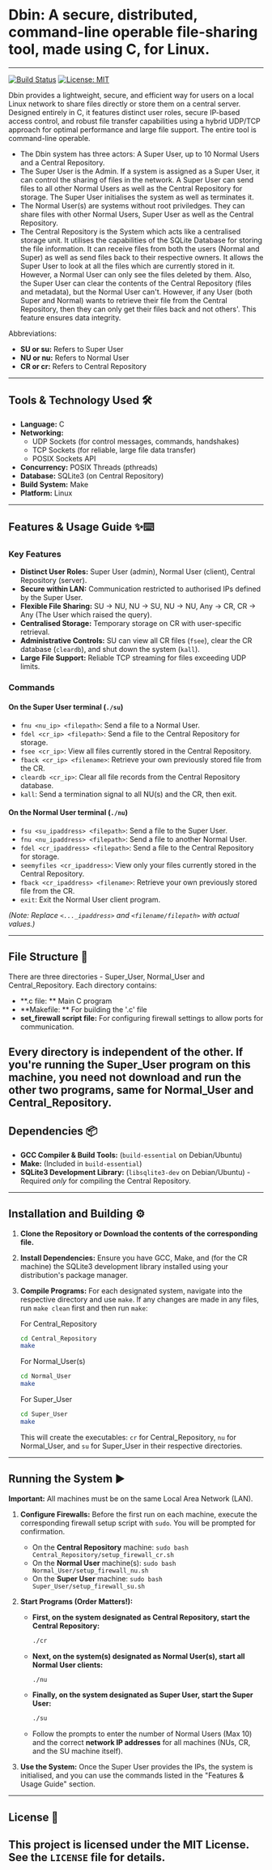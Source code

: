 # Dbin: A secure, distributed, command-line operable file-sharing tool, made using C, for Linux.
---

[![Build Status](https://img.shields.io/badge/build-passing-brightgreen)](https://github.com/<your_username>/<your_repo>) <!-- Replace with your actual build badge if you set one up -->
[![License: MIT](https://img.shields.io/badge/License-MIT-yellow.svg)](https://opensource.org/licenses/MIT)

Dbin provides a lightweight, secure, and efficient way for users on a local Linux network to share files directly or store them on a central server. Designed entirely in C, it features distinct user roles, secure IP-based access control, and robust file transfer capabilities using a hybrid UDP/TCP approach for optimal performance and large file support. The entire tool is command-line operable.

* The Dbin system has three actors: A Super User, up to 10 Normal Users and a Central Repository.
* The Super User is the Admin. If a system is assigned as a Super User, it can control the sharing of files in the network. A Super User can send files to all other Normal Users as well as the Central Repository for storage. The Super User initialises the system as well as terminates it.
* The Normal User(s) are systems without root priviledges. They can share files with other Normal Users, Super User as well as the Central Repository.
* The Central Repository is the System which acts like a centralised storage unit. It utilises the capabilities of the SQLite Database for storing the file information. It can receive files from both the users (Normal and Super) as well as send files back to their respective owners. It allows the Super User to look at all the files which are currently stored in it. However, a Normal User can only see the files deleted by them. Also, the Super User can clear the contents of the Central Repository (files and metadata), but the Normal User can't. However, if any User (both Super and Normal) wants to retrieve their file from the Central Repository, then they can only get their files back and not others'. This feature ensures data integrity.  

Abbreviations: 
* **SU or su:** Refers to Super User
* **NU or nu:** Refers to Normal User
* **CR or cr:** Refers to Central Repository

---

## Tools & Technology Used 🛠️

* **Language:** C
* **Networking:**
    * UDP Sockets (for control messages, commands, handshakes)
    * TCP Sockets (for reliable, large file data transfer)
    * POSIX Sockets API
* **Concurrency:** POSIX Threads (pthreads)
* **Database:** SQLite3 (on Central Repository)
* **Build System:** Make
* **Platform:** Linux
---
## Features & Usage Guide ✨⌨️

### Key Features

* **Distinct User Roles:** Super User (admin), Normal User (client), Central Repository (server).
* **Secure within LAN:** Communication restricted to authorised IPs defined by the Super User.
* **Flexible File Sharing:** SU -> NU, NU -> SU, NU -> NU, Any -> CR, CR -> Any (The User which raised the query).
* **Centralised Storage:** Temporary storage on CR with user-specific retrieval.
* **Administrative Controls:** SU can view all CR files (`fsee`), clear the CR database (`cleardb`), and shut down the system (`kall`).
* **Large File Support:** Reliable TCP streaming for files exceeding UDP limits.

### Commands

#### On the Super User terminal (`./su`)

* `fnu <nu_ip> <filepath>`: Send a file to a Normal User.
* `fdel <cr_ip> <filepath>`: Send a file to the Central Repository for storage.
* `fsee <cr_ip>`: View all files currently stored in the Central Repository.
* `fback <cr_ip> <filename>`: Retrieve your own previously stored file from the CR.
* `cleardb <cr_ip>`: Clear all file records from the Central Repository database.
* `kall`: Send a termination signal to all NU(s) and the CR, then exit.

#### On the Normal User terminal (`./nu`)

* `fsu <su_ipaddress> <filepath>`: Send a file to the Super User.
* `fnu <nu_ipaddress> <filepath>`: Send a file to another Normal User.
* `fdel <cr_ipaddress> <filepath>`: Send a file to the Central Repository for storage.
* `seemyfiles <cr_ipaddress>`: View only your files currently stored in the Central Repository.
* `fback <cr_ipaddress> <filename>`: Retrieve your own previously stored file from the CR.
* `exit`: Exit the Normal User client program.

*(Note: Replace `<..._ipaddress>` and `<filename/filepath>` with actual values.)*

---
## File Structure 📂
There are three directories - Super_User, Normal_User and Central_Repository. Each directory contains: 
* **.c file: ** Main C program
* **Makefile: ** For building the '.c' file
* **set_firewall script file:** For configuring firewall settings to allow ports for communication.

Every directory is independent of the other. If you're running the Super_User program on this machine, you need not download and run the other two programs, same for Normal_User and Central_Repository.
---
## Dependencies 📦

* **GCC Compiler & Build Tools:** (`build-essential` on Debian/Ubuntu)
* **Make:** (Included in `build-essential`)
* **SQLite3 Development Library:** (`libsqlite3-dev` on Debian/Ubuntu) - Required *only* for compiling the Central Repository.

---

## Installation and Building ⚙️

1.  **Clone the Repository or Download the contents of the corresponding file.**

2.  **Install Dependencies:** Ensure you have GCC, Make, and (for the CR machine) the SQLite3 development library installed using your distribution's package manager.

3.  **Compile Programs:** For each designated system, navigate into the respective directory and use `make`. If any changes are made in any files, run `make clean` first and then run `make`:
   
    For Central_Repository
    ```bash
    cd Central_Repository
    make
    ```
    For Normal_User(s)
    ```bash
    cd Normal_User
    make
    ```
    For Super_User
    ```bash
    cd Super_User
    make
    ```
    This will create the executables: `cr` for Central_Repository, `nu` for Normal_User, and `su` for Super_User in their respective directories.

---

## Running the System ▶️

**Important:** All machines must be on the same Local Area Network (LAN).

1.  **Configure Firewalls:** Before the first run on each machine, execute the corresponding firewall setup script with `sudo`. You will be prompted for confirmation.
    * On the **Central Repository** machine: `sudo bash Central_Repository/setup_firewall_cr.sh`
    * On the **Normal User** machine(s): `sudo bash Normal_User/setup_firewall_nu.sh`
    * On the **Super User** machine: `sudo bash Super_User/setup_firewall_su.sh`

2.  **Start Programs (Order Matters!):**
    * **First, on the system designated as Central Repository, start the Central Repository:**
        ```bash
        ./cr
        ```
    * **Next, on the system(s) designated as Normal User(s), start all Normal User clients:**
        ```bash
        ./nu
        ```
    * **Finally, on the system designated as Super User, start the Super User:**
        ```bash
        ./su
        ```
    * Follow the prompts to enter the number of Normal Users (Max 10) and the correct **network IP addresses** for all machines (NUs, CR, and the SU machine itself).

3.  **Use the System:** Once the Super User provides the IPs, the system is initialised, and you can use the commands listed in the "Features & Usage Guide" section.

---

## License 📄

This project is licensed under the **MIT License**. See the `LICENSE` file for details.
---
